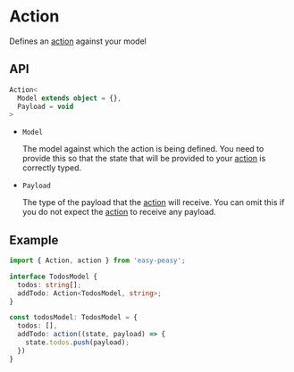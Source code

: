 # Action

Defines an [action](/docs/api/action) against your model

## API

```typescript
Action<
  Model extends object = {}, 
  Payload = void
>
```

- `Model`

  The model against which the action is being defined. You need to provide this so that the state that will be provided to your [action](/docs/api/action) is correctly typed.

- `Payload`

  The type of the payload that the [action](/docs/api/action) will receive. You can omit this if you do not expect the [action](/docs/api/action) to receive any payload.


## Example

```typescript
import { Action, action } from 'easy-peasy';

interface TodosModel {
  todos: string[];
  addTodo: Action<TodosModel, string>;
}

const todosModel: TodosModel = {
  todos: [],
  addTodo: action((state, payload) => {
    state.todos.push(payload);
  })
}
```